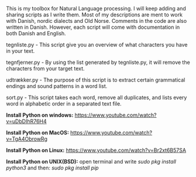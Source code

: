 This is my toolbox for Natural Language processing. I will keep adding and sharing scripts as I write them.
Most of my descriptions are ment to work with Danish, nordic dialects and Old Norse. Comments in the code are also written in Danish.
However, each script will come with documentation in both Danish and English.

tegnliste.py - This script give you an overview of what characters you have in your text.

tegnfjerner.py - By using the list generated by tegnliste.py, it will remove the characters from your target text.

udtrækker.py - The purpose of this script is to extract certain grammatical endings and sound patterns in a word list.

sort.py - This script takes each word, remove all duplicates, and lists every word in alphabetic order in a separated text file.

<p></p>
<p></p>
<p></p>

<b>Install Python on windows:</b> https://www.youtube.com/watch?v=uDbDIhR76H4

<b>Install Python on MacOS:</b> https://www.youtube.com/watch?v=TgA4ObrowRg

<b>Install Python on Linux:</b> https://www.youtube.com/watch?v=Br2xt6B57SA

<b>Install Python on UNIX(BSD):</b>
open terminal and write
  <i>sudo pkg install python3</i>
and then:
  <i>sudo pkg install pip</i>
